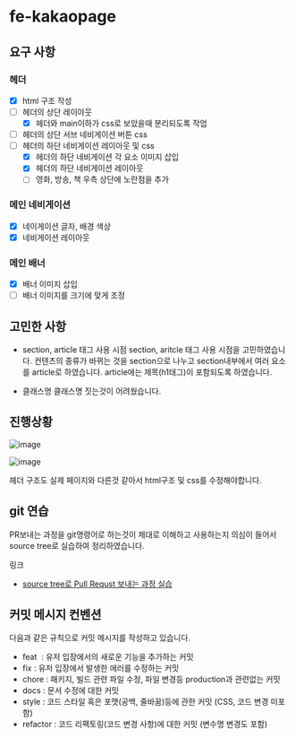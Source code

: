 # fe-kakaopage

## 요구 사항

### 헤더

- [x] html 구조 작성
- [ ] 헤더의 상단 레이아웃
  - [x] 헤더와 main이하가 css로 보았을때 분리되도록 작업
- [ ] 헤더의 상단 서브 네비게이션 버튼 css
- [ ] 헤더의 하단 네비게이션 레이아웃 및 css
  - [x] 헤더의 하단 네비게이션 각 요소 이미지 삽입
  - [x] 헤더의 하단 네비게이션 레이아웃
  - [ ] 영화, 방송, 책 우측 상단에 노란점을 추가

### 메인 네비게이션

- [x] 네이게이션 글자, 배경 색상
- [x] 네비게이션 레이아웃

### 메인 배너

- [x] 배너 이미지 삽입
- [ ] 배너 이미지를 크기에 맞게 조정

## 고민한 사항

- section, article 태그 사용 시점
  section, aritcle 태그 사용 시점을 고민하였습니다. 컨텐츠의 종류가 바뀌는 것을 section으로 나누고 section내부에서 여러 요소를 article로 하였습니다. article에는 제목(h1태그)이 포함되도록 하였습니다.

- 클래스명
  클래스명 짓는것이 어려웠습니다.

## 진행상황

![image](https://user-images.githubusercontent.com/58525009/154412251-d683a3cf-7622-4dd8-bffd-dfd99e8cc229.png)

![image](https://user-images.githubusercontent.com/58525009/154187491-7cd9fa4a-572f-49ea-b4e8-414b69b52f8f.png)

헤더 구조도 실제 페이지와 다른것 같아서 html구조 및 css를 수정해야합니다.

## git 연습

PR보내는 과정을 git명령어로 하는것이 제대로 이해하고 사용하는지 의심이 들어서 source tree로 실습하여 정리하였습니다.

링크

- [source tree로 Pull Requst 보내는 과정 실습](https://gist.github.com/HongJungKim-dev/8349df5c30ce6c6f85974c7d3144e096)

## 커밋 메시지 컨벤션

다음과 같은 규칙으로 커밋 메시지를 작성하고 있습니다.

- feat  : 유저 입장에서의 새로운 기능을 추가하는 커밋
- fix : 유저 입장에서 발생한 에러를 수정하는 커밋
- chore : 패키지, 빌드 관련 파일 수정, 파일 변경등 production과 관련없는 커밋
- docs : 문서 수정에 대한 커밋
- style : 코드 스타일 혹은 포맷(공백, 줄바꿈)등에 관한 커밋 (CSS, 코드 변경 미포함)
- refactor : 코드 리팩토링(코드 변경 사항)에 대한 커밋 (변수명 변경도 포함)
